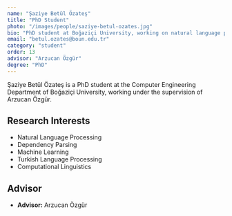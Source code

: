 ```yaml
---
name: "Şaziye Betül Özateş"
title: "PhD Student"
photo: "/images/people/saziye-betul-ozates.jpg"
bio: "PhD student at Boğaziçi University, working on natural language processing under the supervision of Arzucan Özgür."
email: "betul.ozates@boun.edu.tr"
category: "student"
order: 13
advisor: "Arzucan Özgür"
degree: "PhD"
---
```


Şaziye Betül Özateş is a PhD student at the Computer Engineering Department of Boğaziçi University, working under the supervision of Arzucan Özgür.

## Research Interests

- Natural Language Processing
- Dependency Parsing
- Machine Learning
- Turkish Language Processing
- Computational Linguistics

## Advisor

- **Advisor:** Arzucan Özgür 